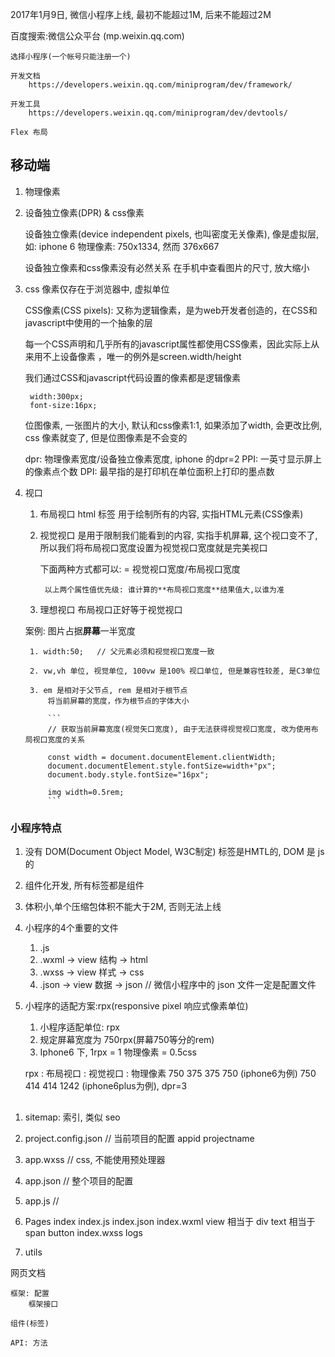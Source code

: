 
2017年1月9日, 微信小程序上线, 最初不能超过1M, 后来不能超过2M

百度搜索:微信公众平台 (mp.weixin.qq.com)

    选择小程序(一个帐号只能注册一个)
    
    开发文档
        https://developers.weixin.qq.com/miniprogram/dev/framework/

    开发工具
        https://developers.weixin.qq.com/miniprogram/dev/devtools/

    Flex 布局


## 移动端

1. 物理像素

1. 设备独立像素(DPR) & css像素
    
    设备独立像素(device independent pixels, 也叫密度无关像素), 像是虚拟层, 如: iphone 6 物理像素: 750x1334, 然而 376x667

    设备独立像素和css像素没有必然关系
        在手机中查看图片的尺寸, 放大缩小

1. css 像素仅存在于浏览器中, 虚拟单位
    
    CSS像素(CSS pixels): 又称为逻辑像素，是为web开发者创造的，在CSS和javascript中使用的一个抽象的层

    每一个CSS声明和几乎所有的javascript属性都使用CSS像素，因此实际上从来用不上设备像素 ，唯一的例外是screen.width/height

    我们通过CSS和javascript代码设置的像素都是逻辑像素
        
        width:300px;
        font-size:16px;

    位图像素, 一张图片的大小, 默认和css像素1:1, 如果添加了width, 会更改比例, css 像素就变了, 但是位图像素是不会变的


    dpr: 物理像素宽度/设备独立像素宽度, iphone 的dpr=2
    PPI: 一英寸显示屏上的像素点个数
    DPI: 最早指的是打印机在单位面积上打印的墨点数

1. 视口

    1. 布局视口
        html 标签
        用于绘制所有的内容, 实指HTML元素(CSS像素)

    2. 视觉视口
        是用于限制我们能看到的内容, 实指手机屏幕, 这个视口变不了, 所以我们将布局视口宽度设置为视觉视口宽度就是完美视口
        
        下面两种方式都可以:
            <meta name='viewport' content='width=device-width'> 
            <meta name='viewport' content='initial-scale=1'>    = 视觉视口宽度/布局视口宽度
            
            以上两个属性值优先级: 谁计算的**布局视口宽度**结果值大,以谁为准

    3. 理想视口
        布局视口正好等于视觉视口


    案例: 图片占据**屏幕**一半宽度
        
        1. width:50;   // 父元素必须和视觉视口宽度一致
        
        2. vw,vh 单位, 视觉单位, 100vw 是100% 视口单位, 但是兼容性较差, 是C3单位
        
        3. em 是相对于父节点, rem 是相对于根节点
            将当前屏幕的宽度，作为根节点的字体大小
        
            ```
            // 获取当前屏幕宽度(视觉矢口宽度), 由于无法获得视觉视口宽度, 改为使用布局视口宽度的关系
            
            const width = document.documentElement.clientWidth;
            document.documentElement.style.fontSize=width+"px";
            document.body.style.fontSize="16px";
            
            img width=0.5rem;
            ```

### 小程序特点

1. 没有 DOM(Document Object Model, W3C制定)
    标签是HMTL的, DOM 是 js的

2. 组件化开发, 所有标签都是组件

3. 体积小,单个压缩包体积不能大于2M, 否则无法上线

4. 小程序的4个重要的文件
    
    1. .js
    2. .wxml -> view 结构 -> html
    3. .wxss -> view 样式 -> css
    4. .json -> view 数据 -> json   // 微信小程序中的 json 文件一定是配置文件

5. 小程序的适配方案:rpx(responsive pixel 响应式像素单位)
    
    1. 小程序适配单位: rpx
    1. 规定屏幕宽度为 750rpx(屏幕750等分的rem)
    1. Iphone6 下, 1rpx = 1 物理像素 = 0.5css

    rpx :   布局视口    :   视觉视口    :   物理像素
    750     375             375             750         (iphone6为例)
    750     414             414             1242        (iphone6plus为例), dpr=3



## 

1. sitemap: 索引, 类似 seo

1. project.config.json     // 当前项目的配置
    appid
    projectname

1. app.wxss                // css, 不能使用预处理器

1. app.json                // 整个项目的配置

1. app.js                  //

1. Pages
    index
        index.js
        index.json
        index.wxml
            view 相当于 div
            text 相当于 span
            button
        index.wxss
    logs
1. utils
    


网页文档

    框架: 配置
        框架接口

    组件(标签)

    API: 方法
